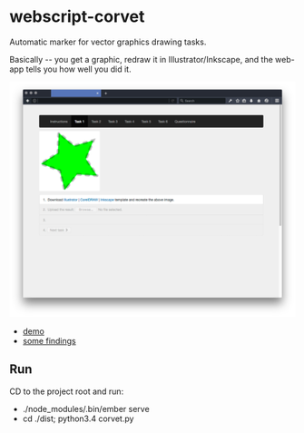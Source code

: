 # webscript-corvet

Automatic marker for vector graphics drawing tasks.

Basically -- you get a graphic, redraw it in Illustrator/Inkscape, and the web-app tells you how well you did it.

![screenshot](screenshot.png)

* [demo](http://corvet.tabreturn.com)
* [some findings](https://tabreturn.github.io/code/2016/12/10/comparing_colours.html)

Run
---
CD to the project root and run:
* ./node_modules/.bin/ember serve
* cd ./dist; python3.4 corvet.py
